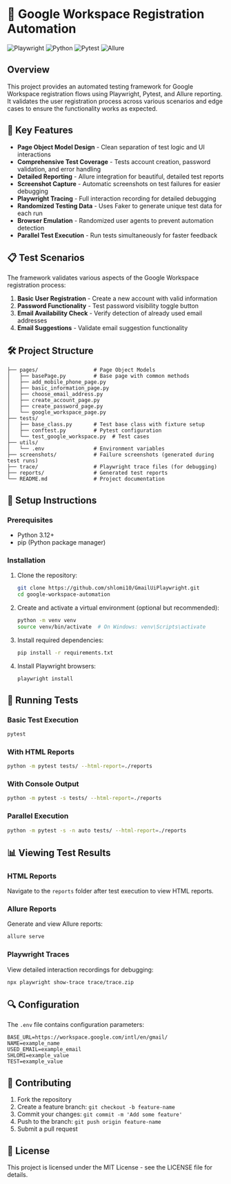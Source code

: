 # 🤖 Google Workspace Registration Automation

![Playwright](https://img.shields.io/badge/Playwright-2EAD33?style=for-the-badge&logo=playwright&logoColor=white)
![Python](https://img.shields.io/badge/Python-3776AB?style=for-the-badge&logo=python&logoColor=white)
![Pytest](https://img.shields.io/badge/Pytest-0A9EDC?style=for-the-badge&logo=pytest&logoColor=white)
![Allure](https://img.shields.io/badge/Allure-C70D2C?style=for-the-badge&logo=allure&logoColor=white)

## Overview

This project provides an automated testing framework for Google Workspace registration flows using Playwright, Pytest, and Allure reporting. It validates the user registration process across various scenarios and edge cases to ensure the functionality works as expected.

## 🌟 Key Features

- **Page Object Model Design** - Clean separation of test logic and UI interactions
- **Comprehensive Test Coverage** - Tests account creation, password validation, and error handling
- **Detailed Reporting** - Allure integration for beautiful, detailed test reports
- **Screenshot Capture** - Automatic screenshots on test failures for easier debugging
- **Playwright Tracing** - Full interaction recording for detailed debugging
- **Randomized Testing Data** - Uses Faker to generate unique test data for each run
- **Browser Emulation** - Randomized user agents to prevent automation detection
- **Parallel Test Execution** - Run tests simultaneously for faster feedback

## 📋 Test Scenarios

The framework validates various aspects of the Google Workspace registration process:

1. **Basic User Registration** - Create a new account with valid information
2. **Password Functionality** - Test password visibility toggle button
3. **Email Availability Check** - Verify detection of already used email addresses
4. **Email Suggestions** - Validate email suggestion functionality

## 🛠️ Project Structure

```
├── pages/                  # Page Object Models
│   ├── basePage.py         # Base page with common methods
│   ├── add_mobile_phone_page.py
│   ├── basic_information_page.py
│   ├── choose_email_address.py
│   ├── create_account_page.py
│   ├── create_password_page.py
│   └── google_workspace_page.py
├── tests/
│   ├── base_class.py       # Test base class with fixture setup
│   ├── conftest.py         # Pytest configuration
│   └── test_google_workspace.py  # Test cases
├── utils/
│   └── .env                # Environment variables
├── screenshots/            # Failure screenshots (generated during test runs)
├── trace/                  # Playwright trace files (for debugging)
├── reports/                # Generated test reports
└── README.md               # Project documentation
```

## 🚀 Setup Instructions

### Prerequisites

- Python 3.12+
- pip (Python package manager)

### Installation

1. Clone the repository:
   ```bash
   git clone https://github.com/shlomi10/GmailUiPlaywright.git
   cd google-workspace-automation
   ```

2. Create and activate a virtual environment (optional but recommended):
   ```bash
   python -m venv venv
   source venv/bin/activate  # On Windows: venv\Scripts\activate
   ```

3. Install required dependencies:
   ```bash
   pip install -r requirements.txt
   ```

4. Install Playwright browsers:
   ```bash
   playwright install
   ```

## 🧪 Running Tests

### Basic Test Execution

```bash
pytest
```

### With HTML Reports

```bash
python -m pytest tests/ --html-report=./reports
```

### With Console Output

```bash
python -m pytest -s tests/ --html-report=./reports
```

### Parallel Execution

```bash
python -m pytest -s -n auto tests/ --html-report=./reports
```

## 📊 Viewing Test Results

### HTML Reports

Navigate to the `reports` folder after test execution to view HTML reports.

### Allure Reports

Generate and view Allure reports:

```bash
allure serve
```

### Playwright Traces

View detailed interaction recordings for debugging:

```bash
npx playwright show-trace trace/trace.zip
```

## 🔍 Configuration

The `.env` file contains configuration parameters:

```
BASE_URL=https://workspace.google.com/intl/en/gmail/
NAME=example_name
USED_EMAIL=example_email
SHLOMI=example_value
TEST=example_value
```

## 🤝 Contributing

1. Fork the repository
2. Create a feature branch: `git checkout -b feature-name`
3. Commit your changes: `git commit -m 'Add some feature'`
4. Push to the branch: `git push origin feature-name`
5. Submit a pull request

## 📜 License

This project is licensed under the MIT License - see the LICENSE file for details.